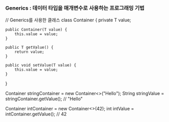 ### Generics : 데이터 타입을 매개변수로 사용하는 프로그래밍 기법

// Generics를 사용한 클래스
class Container<T> {
    private T value;

    public Container(T value) {
        this.value = value;
    }

    public T getValue() {
        return value;
    }

    public void setValue(T value) {
        this.value = value;
    }
}


Container<String> stringContainer = new Container<>("Hello");
String stringValue = stringContainer.getValue(); // "Hello"

Container<Integer> intContainer = new Container<>(42);
int intValue = intContainer.getValue(); // 42

